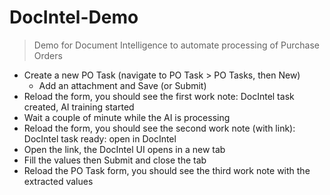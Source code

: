 # DocIntel-Demo

> Demo for Document Intelligence to automate processing of Purchase Orders

- Create a new PO Task (navigate to PO Task > PO Tasks, then New)
    - Add an attachment and Save (or Submit)
- Reload the form, you should see the first work note: DocIntel task created, AI training started
- Wait a couple of minute while the AI is processing
- Reload the form, you should see the second work note (with link): DocIntel task ready: open in DocIntel
- Open the link, the DocIntel UI opens in a new tab
- Fill the values then Submit and close the tab
- Reload the PO Task form, you should see the third work note with the extracted values
